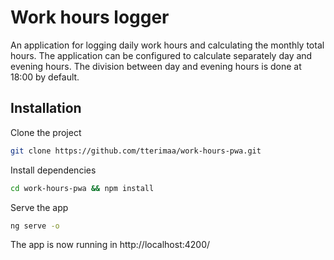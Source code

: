 # Work hours logger

An application for logging daily work hours and calculating the monthly total hours. The application can be configured to calculate separately day and evening hours. The division between day and evening hours is done at 18:00 by default.

## Installation

Clone the project

```bash
git clone https://github.com/tterimaa/work-hours-pwa.git
```

Install dependencies

```bash
cd work-hours-pwa && npm install
```

Serve the app

```bash
ng serve -o
```

The app is now running in http://localhost:4200/